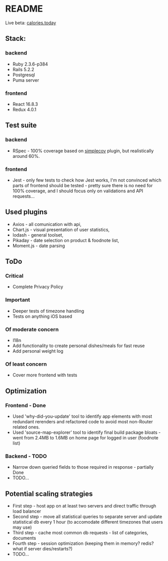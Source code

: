 # README

Live beta: [calories.today](https://calories.today/)

## Stack:

### backend

* Ruby 2.3.6-p384
* Rails 5.2.2
* Postgresql
* Puma server

### frontend

* React 16.8.3
* Redux 4.0.1

## Test suite

### backend

* RSpec - 100% coverage based on [simplecov](https://github.com/colszowka/simplecov) plugin, but realistically around 60%.

### frontend

* Jest - only few tests to check how Jest works, I'm not convinced which parts of frontend should be tested - pretty sure there is no need for 100% coverage, and I should focus only on validations and API requests...

## Used plugins

* Axios - all comunication with api, 
* Chart.js - visual presentation of user statistics, 
* lodash - general toolset,
* Pikaday - date selection on product & foodnote list,
* Moment.js - date parsing

## ToDo
### Critical
* Complete Privacy Policy
### Important
* Deeper tests of timezone handling
* Tests on anything iOS based
### Of moderate concern
* I18n
* Add functionality to create personal dishes/meals for fast reuse
* Add personal weight log
### Of least concern
* Cover more frontend with tests

## Optimization

### Frontend - Done

* Used 'why-did-you-update' tool to identify app elements with most redundant rerenders and refactored code to avoid most non-Router related ones.
* Used 'source-map-explorer' tool to identify final build package bloats - went from 2.4MB to 1.6MB on home page for logged in user (foodnote list)

### Backend - TODO

* Narrow down queried fields to those required in response - partially Done
* TODO...

## Potential scaling strategies

* First step - host app on at least two servers and direct traffic through load balancer
* Second step - move all statistical queries to separate server and update statistical db every 1 hour (to accomodate different timezones that users may use)
* Third step - cache most common db requests - list of categories, documents
* Fourth step - session optimization (keeping them in memory? redis? what if server dies/restarts?)
* TODO...